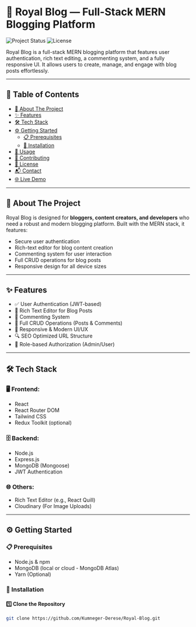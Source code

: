 # 🚀 Royal Blog — Full-Stack MERN Blogging Platform

![Project Status](https://img.shields.io/badge/status-complete-brightgreen)
![License](https://img.shields.io/badge/license-MIT-blue)

Royal Blog is a full-stack MERN blogging platform that features user authentication, rich text editing, a commenting system, and a fully responsive UI. It allows users to create, manage, and engage with blog posts effortlessly.

---

## 📑 Table of Contents
- [📖 About The Project](#about-the-project)
- [✨ Features](#features)
- [🛠 Tech Stack](#tech-stack)
- [⚙️ Getting Started](#getting-started)
  - [📋 Prerequisites](#prerequisites)
  - [🔄 Installation](#installation)
- [🚀 Usage](#usage)
- [🤝 Contributing](#contributing)
- [📄 License](#license)
- [📬 Contact](#contact)
- [🌐 Live Demo](#live-demo)

---

## 📖 About The Project

Royal Blog is designed for **bloggers, content creators, and developers** who need a robust and modern blogging platform. Built with the MERN stack, it features:
- Secure user authentication
- Rich-text editor for blog content creation
- Commenting system for user interaction
- Full CRUD operations for blog posts
- Responsive design for all device sizes

---

## ✨ Features

- ✅ User Authentication (JWT-based)
- 📝 Rich Text Editor for Blog Posts
- 💬 Commenting System
- 🔄 Full CRUD Operations (Posts & Comments)
- 🎨 Responsive & Modern UI/UX
- 🔍 SEO Optimized URL Structure
- 🔐 Role-based Authorization (Admin/User)

---

## 🛠 Tech Stack

### 🖥️ Frontend:
- React
- React Router DOM
- Tailwind CSS
- Redux Toolkit (optional)

### 🗄️ Backend:
- Node.js
- Express.js
- MongoDB (Mongoose)
- JWT Authentication

### 🌐 Others:
- Rich Text Editor (e.g., React Quill)
- Cloudinary (For Image Uploads)

---

## ⚙️ Getting Started

### 📋 Prerequisites
- Node.js & npm
- MongoDB (local or cloud - MongoDB Atlas)
- Yarn (Optional)

### 🔄 Installation

#### 1️⃣ Clone the Repository
```bash
git clone https://github.com/Kumneger-Derese/Royal-Blog.git
